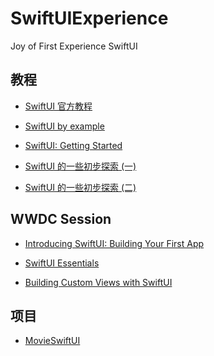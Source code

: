 # SwiftUIExperience
Joy of First Experience SwiftUI

## 教程
* [SwiftUI 官方教程](https://developer.apple.com/tutorials/swiftui/creating-and-combining-views)

* [SwiftUI by example](https://www.hackingwithswift.com/quick-start/swiftui)

* [SwiftUI: Getting Started](https://www.raywenderlich.com/3715234-swiftui-getting-started)

* [SwiftUI 的一些初步探索 (一)](https://onevcat.com/2019/06/swift-ui-firstlook/)

* [SwiftUI 的一些初步探索 (二)](https://onevcat.com/2019/06/swift-ui-firstlook-2/)

## WWDC Session

* [Introducing SwiftUI: Building Your First App
](https://developer.apple.com/videos/play/wwdc2019/204/)

* [SwiftUI Essentials](https://developer.apple.com/videos/play/wwdc2019/216)

* [Building Custom Views with SwiftUI](https://developer.apple.com/videos/play/wwdc2019/237)

## 项目

* [MovieSwiftUI](https://github.com/Dimillian/MovieSwiftUI)